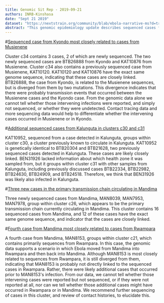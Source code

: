 ```yaml
---
title: Genomic Sit Rep - 2019-09-21
authors: INRB-Kinshasa
date: "Sept 21 2019"
dataset: "https://nextstrain.org/community/blab/ebola-narrative-ms?d=tree,map"
abstract: "This genomic epidemiology update describes sequenced cases from Musienene, Kyondo, Kalunguta, and Mandima, featuring genomes sequenced Sept 19, 2019."
---
```


#[Sequenced case from Kyondo most closely related to cases from Musienene](https://nextstrain.org/community/blab/ebola-narrative-ms?clade=c26&f_health_zone=Kyondo,Musienene&d=tree)

Cluster c34 contains 3 cases, 2 of which are newly sequenced. The two newly sequenced cases are BTB26888 from Kyondo and KAT10876 from Musienene. Cluster c34 also contains a previously sequenced case from Musienene, KAT10120. KAT10120 and KAT10876 have the exact same genome sequence, indicating that these cases are closely linked. BTB26888, the case from Kyondo, is related to the Musienene sequences, but is diverged from them by two mutations. This divergence indicates that there were probably transmission events that occurred between the Musienene cases and the Kyondo case. From the genomic data alone we cannot tell whether those intervening infections were reported, and simply not sequenced, or whether they were undetected. Contact tracing data and more sequencing data would help to differentiate whether the intervening cases occurred in Musienene or in Kyondo.

#[Additional sequenced cases from Kalunguta in clusters c30 and c31](https://nextstrain.org/community/blab/ebola-narrative-ms?clade=c33&f_health_zone=Kalunguta&d=tree)

KAT10952, sequenced from a case detected in Kalunguta, groups within cluster c30, a cluster previously known to circulate in Kalunguta. KAT10952 is genetically identical to BTB20304 and BTB21628, two previously sequenced cases detected in Kalunguta. These cases are likely closely linked. BEN31926 lacked information about which health zone it was sampled from, but it groups within cluster c31 with other samples from Kalunguta, including previously discussed cases BTB22334, BTB22982, BTB24630, BTB24909, and BTB24518. Therefore, we think that BEN31926 was likely also infected in Kalunguta.

#[Three new cases in the primary transmission chain circulating in Mandima](https://nextstrain.org/community/blab/ebola-narrative-ms?clade=c26&f_health_zone=Mandima&d=tree)

Three newly sequenced cases from Mandima, MAN8039, MAN7953, MAN7978, group within cluster c26, which appears to be the primary transmission chain currently circulating in Mandima. This cluster contains 16 sequenced cases from Mandima, and 12 of these cases have the exact same genome sequence, and indicator that the cases are closely linked.

#[Fourth case from Mandima most closely related to cases from Rwampara](https://nextstrain.org/community/blab/ebola-narrative-ms?clade=c20&f_health_zone=Mandima,Rwampara&d=tree)

A fourth case from Mandima, MAN8153, groups within cluster c21, which contains primarily sequences from Rwampara. In this case, the genomic data supports a scenario in which Ebola moved from Mandima into Rwampara and then back into Mandima. Although MAN8153 is most closely related to sequences from Rwampara, it is still diverged from them, indicating that MAN8153 is probably not directly linked to the sequenced cases in Rwampara. Rather, there were likely additional cases that occurred prior to MAN8153's infection. From our data, we cannot tell whether those intervening cases were reported but not sequenced, or if they were not reported at all, nor can we tell whether those additional cases might have occurred in Rwampara or in Mandima. We recommend further sequencing of cases in this cluster, and review of contact histories, to elucidate this.
